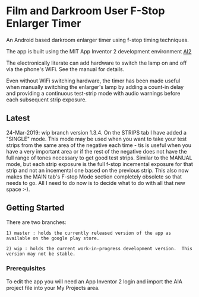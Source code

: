 # Film and Darkroom User F-Stop Enlarger Timer

An Android based darkroom enlarger timer using f-stop timing techniques.


The app is built using the MIT App Inventor 2 development environment [AI2](https://appinventor.mit.edu)

The electronically literate can add hardware to switch the lamp on and off via the phone's WiFi.  See the manual for details.  

Even without WiFi switching hardware, the timer has been made useful when manually switching the enlarger's lamp by adding a count-in delay and providing a continuous test-strip mode with audio warnings before each subsequent strip exposure.



## Latest

24-Mar-2019: wip branch version 1.3.4.  On the STRIPS tab I have added a "SINGLE" mode.  This mode may be used when you want to take your test strips from the same area of the negative each time -  tis is useful when you have a very important area or if the rest of the negative does not have the full range of tones necessary to get good test strips.  Similar to the MANUAL mode, but each strip exposure is the full f-stop incemental exposure for that strip and not an incemental one based on the previous strip.  This also now makes the MAIN tab's F-stop Mode section completely obsolete so that needs to go.  All I need to do now is to decide what to do with all that new space :-).



## Getting Started

There are two branches:

	1) master : holds the currently released version of the app as available on the google play store.
	
	2) wip : holds the current work-in-progress development version.  This version may not be stable.

### Prerequisites

To edit the app you will need an App Inventor 2 login and import the AIA project file into your My Projects area.
